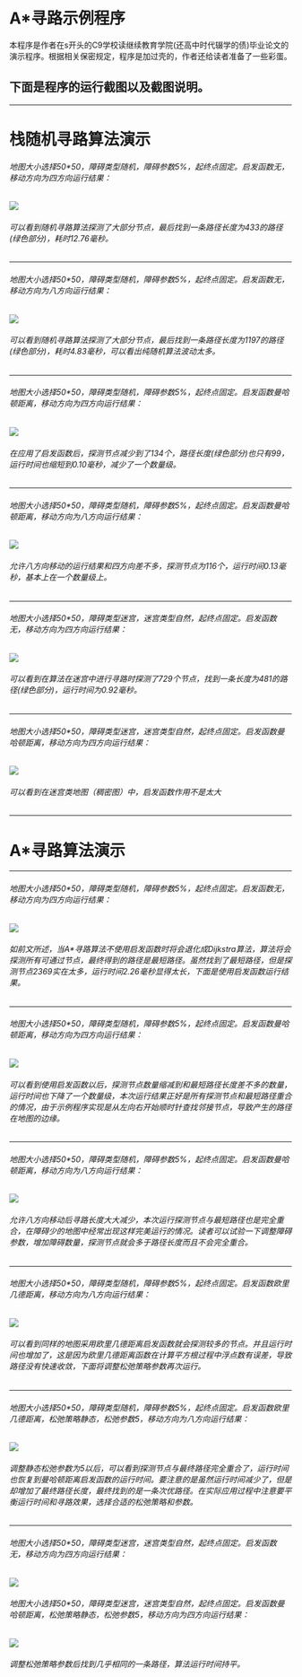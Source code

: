 # A*寻路示例程序
本程序是作者在s开头的C9学校读继续教育学院(还高中时代辍学的债)毕业论文的演示程序。根据相关保密规定，程序是加过壳的，作者还给读者准备了一些彩蛋。

## 下面是程序的运行截图以及截图说明。
---
# 栈随机寻路算法演示
###### 地图大小选择50*50，障碍类型随机，障碍参数5%，起终点固定。启发函数无，移动方向为四方向运行结果：
![](pic/01.gif)
###### 可以看到随机寻路算法探测了大部分节点，最后找到一条路径长度为433的路径(绿色部分)，耗时12.76毫秒。

---

###### 地图大小选择50*50，障碍类型随机，障碍参数5%，起终点固定。启发函数无，移动方向为八方向运行结果：
![](pic/02.gif)
###### 可以看到随机寻路算法探测了大部分节点，最后找到一条路径长度为1197的路径(绿色部分)，耗时4.83毫秒，可以看出纯随机算法波动太多。

---

###### 地图大小选择50*50，障碍类型随机，障碍参数5%，起终点固定。启发函数曼哈顿距离，移动方向为四方向运行结果：
![](pic/03.gif)
###### 在应用了启发函数后，探测节点减少到了134个，路径长度(绿色部分)也只有99，运行时间也缩短到0.10毫秒，减少了一个数量级。

---

###### 地图大小选择50*50，障碍类型随机，障碍参数5%，起终点固定。启发函数曼哈顿距离，移动方向为八方向运行结果：
![](pic/04.gif)
###### 允许八方向移动的运行结果和四方向差不多，探测节点为116个，运行时间0.13毫秒，基本上在一个数量级上。

---

###### 地图大小选择50*50，障碍类型迷宫，迷宫类型自然，起终点固定。启发函数无，移动方向为四方向运行结果：
![](pic/05.gif)
###### 可以看到在算法在迷宫中进行寻路时探测了729个节点，找到一条长度为481的路径(绿色部分)，运行时间为0.92毫秒。

---

###### 地图大小选择50*50，障碍类型迷宫，迷宫类型自然，起终点固定。启发函数曼哈顿距离，移动方向为四方向运行结果：



![](pic/06.gif)
###### 可以看到在迷宫类地图（稠密图）中，启发函数作用不是太大

---

# A*寻路算法演示

---



###### 地图大小选择50*50，障碍类型随机，障碍参数5%，起终点固定。启发函数无，移动方向为四方向运行结果：

![](pic/07.gif)

###### 如前文所述，当A*寻路算法不使用启发函数时将会退化成Dijkstra算法，算法将会探测所有可通过节点，最终得到的路径是最短路径。虽然找到了最短路径，但是探测节点2369实在太多，运行时间2.26毫秒显得太长，下面是使用启发函数运行结果。

---

###### 地图大小选择50*50，障碍类型随机，障碍参数5%，起终点固定。启发函数曼哈顿距离，移动方向为四方向运行结果：
![](pic/08.gif)
###### 可以看到使用启发函数以后，探测节点数量缩减到和最短路径长度差不多的数量，运行时间也下降了一个数量级，本次运行结果正好是所有探测节点和最短路径重合的情况，由于示例程序实现是从左向右开始顺时针查找邻接节点，导致产生的路径在地图的边缘。

---

###### 地图大小选择50*50，障碍类型随机，障碍参数5%，起终点固定。启发函数曼哈顿距离，移动方向为八方向运行结果：
![](pic/09.gif)
###### 允许八方向移动后寻路长度大大减少，本次运行探测节点与最短路径也是完全重合，在障碍少的地图中经常出现这样完美运行的情况。读者可以试验一下调整障碍参数，增加障碍数量，探测节点就会多于路径长度而且不会完全重合。

---

###### 地图大小选择50*50，障碍类型随机，障碍参数5%，起终点固定。启发函数欧里几德距离，移动方向为八方向运行结果：
![](pic/10.gif)
###### 可以看到同样的地图采用欧里几德距离启发函数就会探测较多的节点。并且运行时间也增加了，这是因为欧里几德距离函数在计算平方根过程中浮点数有误差，导致路径没有快速收敛，下面将调整松弛策略参数再次运行。

---

###### 地图大小选择50*50，障碍类型随机，障碍参数5%，起终点固定。启发函数欧里几德距离，松弛策略静态，松弛参数5，移动方向为八方向运行结果：
![](pic/11.gif)
###### 调整静态松弛参数为5以后，可以看到探测节点与最终路径完全重合了，运行时间也恢复到曼哈顿距离启发函数的运行时间。要注意的是虽然运行时间减少了，但是却增加了最终路径长度，最终找到的是一条次优路径。在实际应用过程中注意要平衡运行时间和寻路效果，选择合适的松弛策略和参数。

---

###### 地图大小选择50*50，障碍类型迷宫，迷宫类型自然，起终点固定。启发函数无，移动方向为四方向运行结果：
![](pic/12.gif)



###### 地图大小选择50*50，障碍类型迷宫，迷宫类型自然，起终点固定。启发函数曼哈顿距离，松弛策略静态，松弛参数5，移动方向为四方向运行结果：
![](pic/13.gif)

###### 调整松弛策略参数后找到几乎相同的一条路径，算法运行时间持平。
